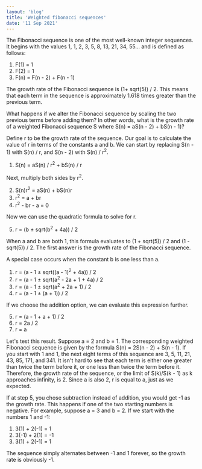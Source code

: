 ```yaml
---
layout: 'blog'
title: 'Weighted fibonacci sequences'
date: '11 Sep 2021'
---
```


The Fibonacci sequence is one of the most well-known integer sequences. It begins with the values 1, 1, 2, 3, 5, 8, 13, 21, 34, 55... and is defined as follows:

1. F(1) = 1
2. F(2) = 1
3. F(n) = F(n - 2) + F(n - 1)

The growth rate of the Fibonacci sequence is (1+ sqrt(5)) / 2. This means that each term in the sequence is approximately 1.618 times greater than the previous term.

What happens if we alter the Fibonacci sequence by scaling the two previous terms before adding them? In other words, what is the growth rate of a weighted Fibonacci sequence S where S(n) = aS(n - 2) + bS(n - 1)?

Define r to be the growth rate of the sequence. Our goal is to calculate the value of r in terms of the constants a and b. We can start by replacing S(n - 1) with S(n) / r, and S(n - 2) with S(n) / r<sup>2</sup>.

1. S(n) = aS(n) / r<sup>2</sup> + bS(n) / r

Next, multiply both sides by r<sup>2</sup>.

<ol start="2">
  <li>S(n)r<sup>2</sup> = aS(n) + bS(n)r</li>
  <li>r<sup>2</sup> = a + br</li>
  <li>r<sup>2</sup> - br - a = 0</li>
</ol>

Now we can use the quadratic formula to solve for r.

<ol start="5">
  <li>r = (b ± sqrt(b<sup>2</sup> + 4a)) / 2</li>
</ol>

When a and b are both 1, this formula evaluates to (1 + sqrt(5)) / 2 and (1 - sqrt(5)) / 2. The first answer is the growth rate of the Fibonacci sequence.

A special case occurs when the constant b is one less than a.

1. r = (a - 1 ± sqrt((a - 1)<sup>2</sup> + 4a)) / 2
2. r = (a - 1 ± sqrt(a<sup>2</sup> - 2a + 1 + 4a) / 2
3. r = (a - 1 ± sqrt(a<sup>2</sup> + 2a + 1) / 2
4. r = (a - 1 ± (a + 1)) / 2

If we choose the addition option, we can evaluate this expression further.

<ol start="5">
  <li>r = (a - 1 + a + 1) / 2</li>
  <li>r = 2a / 2</li>
  <li>r = a</li>
</ol>

Let's test this result. Suppose a = 2 and b = 1. The corresponding weighted Fibonacci sequence is given by the formula S(n) = 2S(n - 2) + S(n - 1). If you start with 1 and 1, the next eight terms of this sequence are 3, 5, 11, 21, 43, 85, 171, and 341. It isn't hard to see that each term is either one greater than twice the term before it, or one less than twice the term before it. Therefore, the growth rate of the sequence, or the limit of S(k)/S(k - 1) as k approaches infinity, is 2. Since a is also 2, r is equal to a, just as we expected.

If at step 5, you chose subtraction instead of addition, you would get -1 as the growth rate. This happens if one of the two starting numbers is negative. For example, suppose a = 3 and b = 2. If we start with the numbers 1 and -1:

1. 3(1) + 2(-1) = 1
2. 3(-1) + 2(1) = -1
3. 3(1) + 2(-1) = 1

The sequence simply alternates between -1 and 1 forever, so the growth rate is obviously -1.
